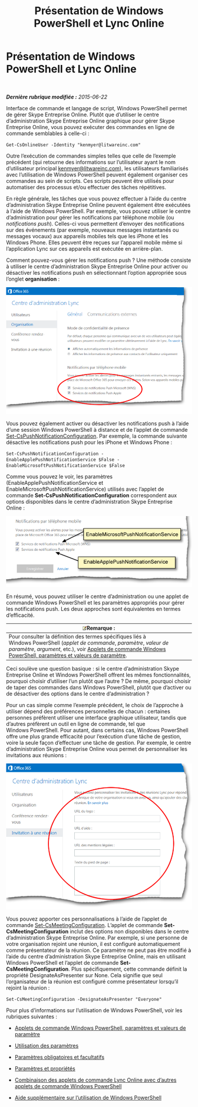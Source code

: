 ﻿---
title: Présentation de Windows PowerShell et Lync Online
TOCTitle: Présentation de Windows PowerShell et Lync Online
ms:assetid: 4b4cf534-c950-4d6c-abd9-d3d0e6f53bb7
ms:mtpsurl: https://technet.microsoft.com/fr-fr/library/Dn362785(v=OCS.15)
ms:contentKeyID: 56269578
ms.date: 06/01/2017
mtps_version: v=OCS.15
ms.translationtype: HT
---

# Présentation de Windows PowerShell et Lync Online

 

_**Dernière rubrique modifiée :** 2015-06-22_

Interface de commande et langage de script, Windows PowerShell permet de gérer Skype Entreprise Online. Plutôt que d’utiliser le centre d’administration Skype Entreprise Online graphique pour gérer Skype Entreprise Online, vous pouvez exécuter des commandes en ligne de commande semblables à celle-ci :

    Get-CsOnlineUser -Identity "kenmyer@litwareinc.com"

Outre l’exécution de commandes simples telles que celle de l’exemple précédent (qui retourne des informations sur l’utilisateur ayant le nom d’utilisateur principal kenmyer@litwareinc.com), les utilisateurs familiarisés avec l’utilisation de Windows PowerShell peuvent également organiser ces commandes au sein de scripts. Ces scripts peuvent être utilisés pour automatiser des processus et/ou effectuer des tâches répétitives.

En règle générale, les tâches que vous pouvez effectuer à l’aide du centre d’administration Skype Entreprise Online peuvent également être exécutées à l’aide de Windows PowerShell. Par exemple, vous pouvez utiliser le centre d’administration pour gérer les notifications par téléphone mobile (ou *notifications push*). Celles-ci vous permettent d’envoyer des notifications sur des événements (par exemple, nouveaux messages instantanés ou messages vocaux) aux appareils mobiles tels que les iPhone et les Windows Phone. Elles peuvent être reçues sur l’appareil mobile même si l’application Lync sur ces appareils est exécutée en arrière-plan.

Comment pouvez-vous gérer les notifications push ? Une méthode consiste à utiliser le centre d’administration Skype Entreprise Online pour activer ou désactiver les notifications push en sélectionnant l’option appropriée sous l’onglet **organisation** :

![LyncOnlinePowerShell\_Push\_Notifications](images/Dn362807.0a6ec1f5-1999-427f-880b-0587c98d7670(OCS.15).png "LyncOnlinePowerShell_Push_Notifications")

Vous pouvez également activer ou désactiver les notifications push à l’aide d’une session Windows PowerShell à distance et de l’applet de commande [Set-CsPushNotificationConfiguration](set-cspushnotificationconfiguration.md). Par exemple, la commande suivante désactive les notifications push pour les iPhone et Windows Phone :

    Set-CsPushNotificationConfiguration -EnableApplePushNotificationService $False -EnableMicrosoftPushNotificationService $False

Comme vous pouvez le voir, les paramètres (EnableApplePushNotificationService et EnableMicrosoftPushNotificationService) utilisés avec l’applet de commande **Set-CsPushNotificationConfiguration** correspondent aux options disponibles dans le centre d’administration Skype Entreprise Online :

![Association montrée entre les options Lync / l’applet de commande](images/Dn362785.f20086fd-3b51-4bbf-8d81-e643d9bf3a2e(OCS.15).png "Association montrée entre les options Lync / l’applet de commande")

En résumé, vous pouvez utiliser le centre d’administration ou une applet de commande Windows PowerShell et les paramètres appropriés pour gérer les notifications push. Les deux approches sont équivalentes en termes d’efficacité.

<table>
<thead>
<tr class="header">
<th><img src="images/Gg398920.note(OCS.15).gif" title="note" alt="note" />Remarque :</th>
</tr>
</thead>
<tbody>
<tr class="odd">
<td>Pour consulter la définition des termes spécifiques liés à Windows PowerShell (<em>applet de commande</em>, <em>paramètre</em>, <em>valeur de paramètre</em>, <em>argument</em>, etc.), voir <a href="windows-powershell-cmdlets-parameters-and-parameter-values-in-skype-for-business-online.md">Applets de commande Windows PowerShell, paramètres et valeurs de paramètre</a>.</td>
</tr>
</tbody>
</table>


Ceci soulève une question basique : si le centre d’administration Skype Entreprise Online et Windows PowerShell offrent les mêmes fonctionnalités, pourquoi choisir d’utiliser l’un plutôt que l’autre ? De même, pourquoi choisir de taper des commandes dans Windows PowerShell, plutôt que d’activer ou de désactiver des options dans le centre d’administration ?

Pour un cas simple comme l’exemple précédent, le choix de l’approche à utiliser dépend des préférences personnelles de chacun : certaines personnes préfèrent utiliser une interface graphique utilisateur, tandis que d’autres préfèrent un outil en ligne de commande, tel que Windows PowerShell. Pour autant, dans certains cas, Windows PowerShell offre une plus grande efficacité pour l’exécution d’une tâche de gestion, voire la seule façon d’effectuer une tâche de gestion. Par exemple, le centre d’administration Skype Entreprise Online vous permet de personnaliser les invitations aux réunions :

![Paramètres d’invitation à la réunion du centre d’administration Lync](images/Dn362785.3fb00c33-0bd4-46dd-beb1-8f71e24cf630(OCS.15).png "Paramètres d’invitation à la réunion du centre d’administration Lync")

Vous pouvez apporter ces personnalisations à l’aide de l’applet de commande [Set-CsMeetingConfiguration](set-csmeetingconfiguration.md). L’applet de commande **Set-CsMeetingConfiguration** inclut des options non disponibles dans le centre d’administration Skype Entreprise Online. Par exemple, si une personne de votre organisation rejoint une réunion, il est configuré automatiquement comme présentateur de la réunion. Ce paramètre ne peut pas être modifié à l’aide du centre d’administration Skype Entreprise Online, mais en utilisant Windows PowerShell et l’applet de commande **Set-CsMeetingConfiguration**. Plus spécifiquement, cette commande définit la propriété DesignateAsPresenter sur None. Cela signifie que seul l’organisateur de la réunion est configuré comme présentateur lorsqu’il rejoint la réunion :

    Set-CsMeetingConfiguration -DesignateAsPresenter "Everyone"

Pour plus d’informations sur l’utilisation de Windows PowerShell, voir les rubriques suivantes :

  - [Applets de commande Windows PowerShell, paramètres et valeurs de paramètre](windows-powershell-cmdlets-parameters-and-parameter-values-in-skype-for-business-online.md)

  - [Utilisation des paramètres](working-with-parameters-in-skype-for-business-online.md)

  - [Paramètres obligatoires et facultatifs](mandatory-and-optional-parameters-in-skype-for-business-online.md)

  - [Paramètres et propriétés](parameters-vs-properties-in-skype-for-business-online.md)

  - [Combinaison des applets de commande Lync Online avec d’autres applets de commande Windows PowerShell](combining-skype-for-business-online-cmdlets-with-other-windows-powershell-cmdlets-in.md)

  - [Aide supplémentaire sur l’utilisation de Windows PowerShell](more-help-for-using-windows-powershell-in-skype-for-business-online.md)

